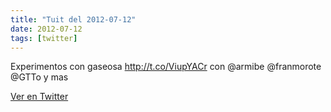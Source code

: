 ```yaml
---
title: "Tuit del 2012-07-12"
date: 2012-07-12
tags: [twitter]
---
```


Experimentos con gaseosa http://t.co/ViupYACr con @armibe @franmorote @GTTo y mas



[Ver en Twitter](https://twitter.com/i/web/status/223304867383488513)
